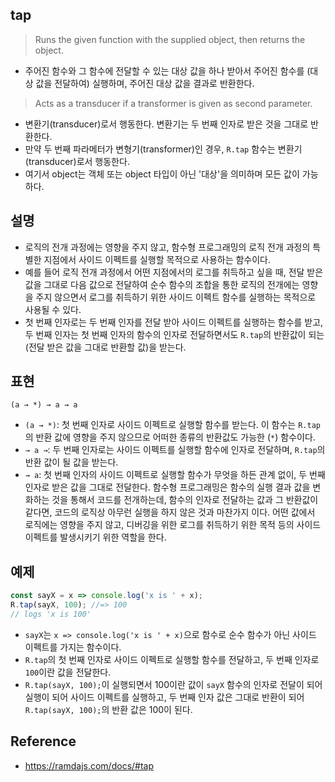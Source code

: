 ## tap
> Runs the given function with the supplied object, then returns the object.
- 주어진 함수와 그 함수에 전달할 수 있는 대상 값을 하나 받아서 주어진 함수를 (대상 값을 전달하여) 실행하며, 주어진 대상 값을 결과로 반환한다.
> Acts as a transducer if a transformer is given as second parameter.
- 변환기(transducer)로서 행동한다. 변환기는 두 번째 인자로 받은 것을 그대로 반환한다.
- 만약 두 번째 파라메터가 변형기(transformer)인 경우, `R.tap` 함수는 변환기(transducer)로서 행동한다.
- 여기서 object는 객체 또는 object 타입이 아닌 '대상'을 의미하며 모든 값이 가능하다.

## 설명
- 로직의 전개 과정에는 영향을 주지 않고, 함수형 프로그래밍의 로직 전개 과정의 특별한 지점에서 사이드 이펙트를 실행할 목적으로 사용하는 함수이다.
- 예를 들어 로직 전개 과정에서 어떤 지점에서의 로그를 취득하고 싶을 때, 전달 받은 값을 그대로 다음 값으로 전달하여 순수 함수의 조합을 통한 로직의 전개에는 영향을 주지 않으면서 로그를 취득하기 위한 사이드 이펙트 함수를 실행하는 목적으로 사용될 수 있다.
- 첫 번째 인자로는 두 번째 인자를 전달 받아 사이드 이펙트를 실행하는 함수를 받고, 두 번째 인자는 첫 번째 인자의 함수의 인자로 전달하면서도 `R.tap`의 반환값이 되는 (전달 받은 값을 그대로 반환할 값)을 받는다.

## 표현
```
(a → *) → a → a
```
- `(a → *)`: 첫 번째 인자로 사이드 이펙트로 실행할 함수를 받는다. 이 함수는 `R.tap`의 반환 값에 영향을 주지 않으므로 어떠한 종류의 반환값도 가능한 (`*`) 함수이다.
- `→ a →`: 두 번째 인자로는 사이드 이펙트를 실행할 함수에 인자로 전달하며, `R.tap`의 반환 값이 될 값을 받는다.
- `→ a`: 첫 번째 인자의 사이드 이펙트로 실행할 함수가 무엇을 하든 관계 없이, 두 번째 인자로 받은 값을 그대로 전달한다. 함수형 프로그래밍은 함수의 실행 결과 값을 변화하는 것을 통해서 코드를 전개하는데, 함수의 인자로 전달하는 값과 그 반환값이 같다면, 코드의 로직상 아무런 실행을 하지 않은 것과 마찬가지 이다. 어떤 값에서 로직에는 영향을 주지 않고, 디버깅을 위한 로그를 취득하기 위한 목적 등의 사이드 이펙트를 발생시키기 위한 역할을 한다.

## 예제
```js
const sayX = x => console.log('x is ' + x);
R.tap(sayX, 100); //=> 100
// logs 'x is 100'
```
- `sayX`는 `x => console.log('x is ' + x)`으로 함수로 순수 함수가 아닌 사이드 이펙트를 가지는 함수이다.
- `R.tap`의 첫 번째 인자로 사이드 이펙트로 실행할 함수를 전달하고, 두 번째 인자로 `100`이란 값을 전달한다.
- `R.tap(sayX, 100);`이 실행되면서 100이란 값이 `sayX` 함수의 인자로 전달이 되어 실행이 되어 사이드 이펙트를 실행하고, 두 번째 인자 값은 그대로 반환이 되어 `R.tap(sayX, 100);`의 반환 값은 100이 된다.

## Reference
- https://ramdajs.com/docs/#tap
